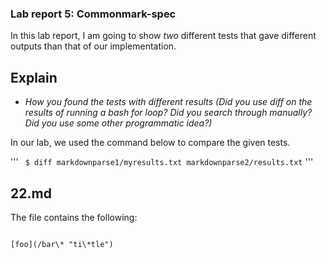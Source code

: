 ### Lab report 5: Commonmark-spec

In this lab report, I am going to show *two* different tests that gave different outputs than that of our implementation.

## Explain
- *How you found the tests with different results (Did you use diff on the results of running a bash for loop? Did you search through manually? Did you use some other programmatic idea?)*

In our lab, we used the command below to compare the given tests. 

'''
` $ diff markdownparse1/myresults.txt markdownparse2/results.txt`
'''

## 22.md

The file contains the following:

```

[foo](/bar\* "ti\*tle")

```

